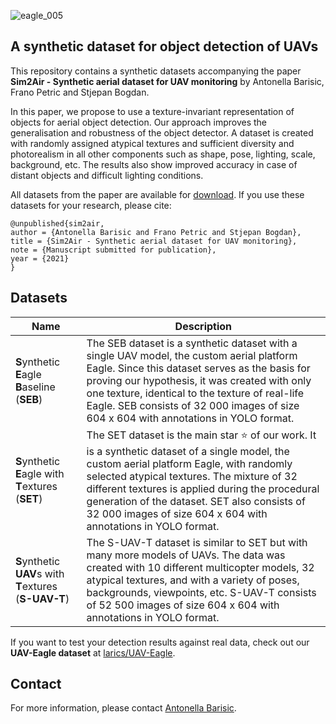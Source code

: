 
![eagle_005](https://user-images.githubusercontent.com/26712043/133765314-4409dde7-f5ae-44b3-b69a-548bf368f553.png)

A synthetic dataset for object detection of UAVs
----

This repository contains a synthetic datasets accompanying the paper **Sim2Air - Synthetic aerial dataset for UAV monitoring** by Antonella Barisic, Frano Petric and Stjepan Bogdan.

In this paper, we propose to use a texture-invariant representation of objects for aerial object detection. Our approach improves the generalisation and robustness of the object detector. A dataset is created with randomly assigned atypical textures and sufficient diversity and photorealism in all other components such as shape, pose, lighting, scale, background, etc. The results also show improved accuracy in case of distant objects and difficult lighting conditions.

All datasets from the paper are available for [download](https://ferhr-my.sharepoint.com/:f:/g/personal/abarisic1_fer_hr/Er3AKC69wNVOoXVv3_rP6ikBpLyYKOwLr8_9zXZVF2dVeQ?e=lfm0vT&download=1). If you use these datasets for your research, please cite:
```
@unpublished{sim2air,
author = {Antonella Barisic and Frano Petric and Stjepan Bogdan},
title = {Sim2Air - Synthetic aerial dataset for UAV monitoring},
note = {Manuscript submitted for publication},
year = {2021}
}
```

## Datasets

| Name | Description |
| ------ | ----------- |
| **S**ynthetic **E**agle **B**aseline (**SEB**)|The SEB dataset is a synthetic dataset with a single UAV model, the custom aerial platform Eagle. Since this dataset serves as the basis for proving our hypothesis, it was created with only one texture, identical to the texture of real-life Eagle. SEB consists of 32 000 images of size 604 x 604 with annotations in YOLO format. |
| **S**ynthetic **E**agle with **T**extures (**SET**)| The SET dataset is the main star :star: of our work. It is a synthetic dataset of a single model, the custom aerial platform Eagle, with randomly selected atypical textures. The mixture of 32 different textures is applied during the procedural generation of the dataset. SET also consists of 32 000 images of size 604 x 604 with annotations in YOLO format. |
| **S**ynthetic **UAV**s with **T**extures (**S-UAV-T**)| The S-UAV-T dataset is similar to SET but with many more models of UAVs. The data was created with 10 different multicopter models, 32 atypical textures, and with a variety of poses, backgrounds, viewpoints, etc. S-UAV-T consists of 52 500 images of size 604 x 604 with annotations in YOLO format. |

If you want to test your detection results against real data, check out our **UAV-Eagle dataset** at [larics/UAV-Eagle](https://github.com/larics/UAV-Eagle).


## Contact

For more information, please contact [Antonella Barisic](mailto:antonella.barisic@fer.hr).

